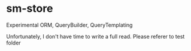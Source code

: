 sm-store
=======

Experimental ORM, QueryBuilder, QueryTemplating

Unfortunately, I don't have time to write a full read.
Please referer to test folder
